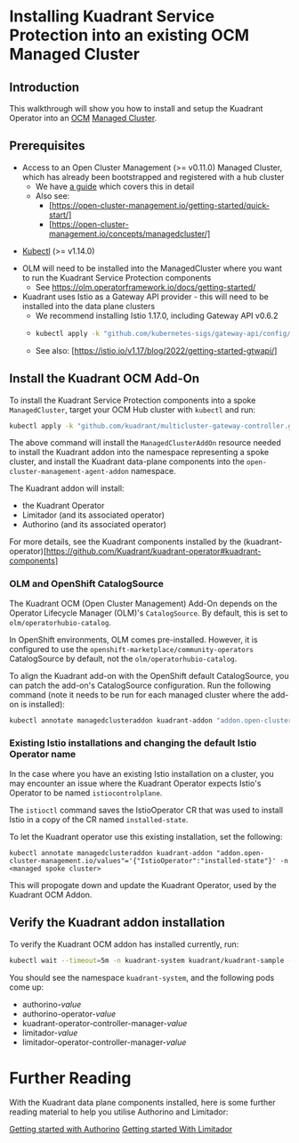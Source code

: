 # Installing Kuadrant Service Protection into an existing OCM Managed Cluster

## Introduction
This walkthrough will show you how to install and setup the Kuadrant Operator into an [OCM](https://open-cluster-management.io/) [Managed Cluster](https://open-cluster-management.io/concepts/managedcluster/).

## Prerequisites
* Access to an Open Cluster Management (>= v0.11.0) Managed Cluster, which has already been bootstrapped and registered with a hub cluster
  * We have [a guide](./control-plane-installation.md) which covers this in detail
  * Also see:
    * [https://open-cluster-management.io/getting-started/quick-start/]
    * [https://open-cluster-management.io/concepts/managedcluster/]
- [Kubectl](https://kubernetes.io/docs/tasks/tools/#kubectl) (>= v1.14.0)
* OLM will need to be installed into the ManagedCluster where you want to run the Kuadrant Service Protection components
  * See https://olm.operatorframework.io/docs/getting-started/
* Kuadrant uses Istio as a Gateway API provider - this will need to be installed into the data plane clusters
  * We recommend installing Istio 1.17.0, including Gateway API v0.6.2
  * ```bash
    kubectl apply -k "github.com/kubernetes-sigs/gateway-api/config/crd?ref=v0.6.2"
    ```
  * See also: [https://istio.io/v1.17/blog/2022/getting-started-gtwapi/]

## Install the Kuadrant OCM Add-On
To install the Kuadrant Service Protection components into a spoke `ManagedCluster`, target your OCM Hub cluster with `kubectl` and run:

```bash
kubectl apply -k "github.com/kuadrant/multicluster-gateway-controller.git/config/service-protection-install-guide?ref=v0.1" -n namespace-of-your-managed-spoke-cluster-on-the-hub
```

The above command will install the `ManagedClusterAddOn` resource needed to install the Kuadrant addon into the namespace representing a spoke cluster, and install the Kuadrant data-plane components into the `open-cluster-management-agent-addon` namespace. 

The Kuadrant addon will install:

* the Kuadrant Operator
* Limitador (and its associated operator)
* Authorino  (and its associated operator)

For more details, see the Kuadrant components installed by the (kuadrant-operator)[https://github.com/Kuadrant/kuadrant-operator#kuadrant-components]

### OLM and OpenShift CatalogSource

The Kuadrant OCM (Open Cluster Management) Add-On depends on the Operator Lifecycle Manager (OLM)'s `CatalogSource`. By default, this is set to `olm/operatorhubio-catalog`.

In OpenShift environments, OLM comes pre-installed. However, it is configured to use the `openshift-marketplace/community-operators` CatalogSource by default, not the `olm/operatorhubio-catalog`.

To align the Kuadrant add-on with the OpenShift default CatalogSource, you can patch the add-on's CatalogSource configuration. Run the following command (note it needs to be run for each managed cluster where the add-on is installed): 

```bash
kubectl annotate managedclusteraddon kuadrant-addon "addon.open-cluster-management.io/values"='{"CatalogSource":"openshift-marketplace/community-operators"}' -n managed-cluster-ns
```

### Existing Istio installations and changing the default Istio Operator name
In the case where you have an existing Istio installation on a cluster, you may encounter an issue where the Kuadrant Operator expects Istio's Operator to be named `istiocontrolplane`.

The `istioctl` command saves the IstioOperator CR that was used to install Istio in a copy of the CR named `installed-state`.

To let the Kuadrant operator use this existing installation, set the following:

`kubectl annotate managedclusteraddon kuadrant-addon "addon.open-cluster-management.io/values"='{"IstioOperator":"installed-state"}' -n <managed spoke cluster>`

This will propogate down and update the Kuadrant Operator, used by the Kuadrant OCM Addon.

## Verify the Kuadrant addon installation

To verify the Kuadrant OCM addon has installed currently, run:

```bash
kubectl wait --timeout=5m -n kuadrant-system kuadrant/kuadrant-sample --for=condition=Ready
```

You should see the namespace `kuadrant-system`, and the following pods come up:
* authorino-*value*
* authorino-operator-*value*
* kuadrant-operator-controller-manager-*value*
* limitador-*value*
* limitador-operator-controller-manager-*value*

# Further Reading
With the Kuadrant data plane components installed, here is some further reading material to help you utilise Authorino and Limitador:

[Getting started with Authorino](https://docs.kuadrant.io/authorino/)
[Getting started With Limitador](https://docs.kuadrant.io/limitador-operator/)






